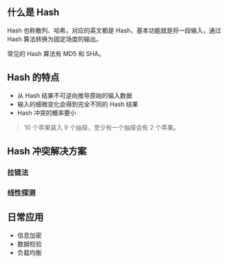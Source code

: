 ## 什么是 Hash

Hash 也称散列、哈希，对应的英文都是 Hash，基本功能就是将一段输入，通过 Hash 算法转换为固定场度的输出。

常见的 Hash 算法有 MD5 和 SHA。

## Hash 的特点

- 从 Hash 结果不可逆向推导原始的输入数据
- 输入的细微变化会得到完全不同的 Hash 结果
- Hash 冲突的概率要小

> 10 个苹果装入 9 个抽屉，至少有一个抽屉会有 2 个苹果。

## Hash 冲突解决方案

### 拉链法



### 线性探测

## 日常应用

- 信息加密
- 数据校验
- 负载均衡